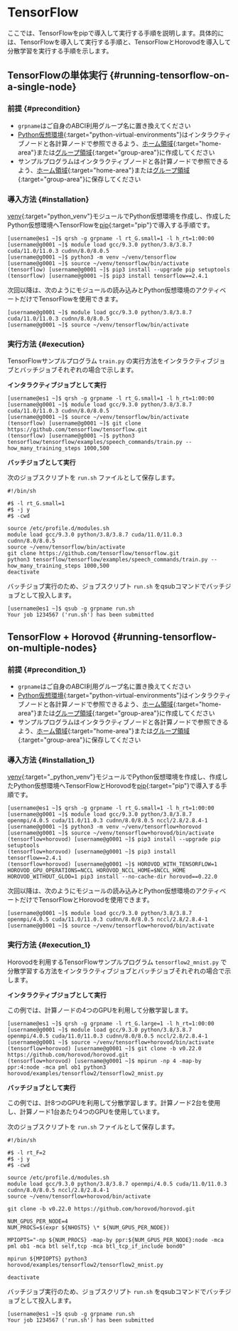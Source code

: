# TensorFlow

ここでは、TensorFlowをpipで導入して実行する手順を説明します。具体的には、TensorFlowを導入して実行する手順と、TensorFlowとHorovodを導入して分散学習を実行する手順を示します。

## TensorFlowの単体実行 {#running-tensorflow-on-a-single-node}

### 前提 {#precondition}

- `grpname`はご自身のABCI利用グループ名に置き換えてください
- [Python仮想環境](../python.md#python-virtual-environments){:target="python-virtual-environments"}はインタラクティブノードと各計算ノードで参照できるよう、[ホーム領域](../storage.md#home-area){:target="home-area"}または[グループ領域](../storage.md#group-area){:target="group-area"}に作成してください
- サンプルプログラムはインタラクティブノードと各計算ノードで参照できるよう、[ホーム領域](../storage.md#home-area){:target="home-area"}または[グループ領域](../storage.md#group-area){:target="group-area"}に保存してください

### 導入方法 {#installation}

[venv](../python.md#venv){:target="python_venv"}モジュールでPython仮想環境を作成し、作成したPython仮想環境へTensorFlowを[pip](../python.md#pip){:target="pip"}で導入する手順です。

```
[username@es1 ~]$ qrsh -g grpname -l rt_G.small=1 -l h_rt=1:00:00
[username@g0001 ~]$ module load gcc/9.3.0 python/3.8/3.8.7 cuda/11.0/11.0.3 cudnn/8.0/8.0.5
[username@g0001 ~]$ python3 -m venv ~/venv/tensorflow
[username@g0001 ~]$ source ~/venv/tensorflow/bin/activate
(tensorflow) [username@g0001 ~]$ pip3 install --upgrade pip setuptools
(tensorflow) [username@g0001 ~]$ pip3 install tensorflow==2.4.1
```

次回以降は、次のようにモジュールの読み込みとPython仮想環境のアクティベートだけでTensorFlowを使用できます。

```
[username@g0001 ~]$ module load gcc/9.3.0 python/3.8/3.8.7 cuda/11.0/11.0.3 cudnn/8.0/8.0.5
[username@g0001 ~]$ source ~/venv/tensorflow/bin/activate
```

### 実行方法 {#execution}

TensorFlowサンプルプログラム `train.py` の実行方法をインタラクティブジョブとバッチジョブそれぞれの場合で示します。

**インタラクティブジョブとして実行**

```
[username@es1 ~]$ qrsh -g grpname -l rt_G.small=1 -l h_rt=1:00:00
[username@g0001 ~]$ module load gcc/9.3.0 python/3.8/3.8.7 cuda/11.0/11.0.3 cudnn/8.0/8.0.5
[username@g0001 ~]$ source ~/venv/tensorflow/bin/activate
(tensorflow) [username@g0001 ~]$ git clone https://github.com/tensorflow/tensorflow.git
(tensorflow) [username@g0001 ~]$ python3 tensorflow/tensorflow/examples/speech_commands/train.py --how_many_training_steps 1000,500
```

**バッチジョブとして実行**

次のジョブスクリプトを `run.sh` ファイルとして保存します。

```shell
#!/bin/sh

#$ -l rt_G.small=1
#$ -j y
#$ -cwd

source /etc/profile.d/modules.sh
module load gcc/9.3.0 python/3.8/3.8.7 cuda/11.0/11.0.3 cudnn/8.0/8.0.5
source ~/venv/tensorflow/bin/activate
git clone https://github.com/tensorflow/tensorflow.git
python3 tensorflow/tensorflow/examples/speech_commands/train.py --how_many_training_steps 1000,500
deactivate
```

バッチジョブ実行のため、ジョブスクリプト `run.sh` をqsubコマンドでバッチジョブとして投入します。

```
[username@es1 ~]$ qsub -g grpname run.sh
Your job 1234567 ('run.sh') has been submitted
```

## TensorFlow + Horovod {#running-tensorflow-on-multiple-nodes}

### 前提 {#precondition_1}

- `grpname`はご自身のABCI利用グループ名に置き換えてください
- [Python仮想環境](../python.md#python-virtual-environments){:target="python-virtual-environments"}はインタラクティブノードと各計算ノードで参照できるよう、[ホーム領域](../storage.md#home-area){:target="home-area"}または[グループ領域](../storage.md#group-area){:target="group-area"}に作成してください
- サンプルプログラムはインタラクティブノードと各計算ノードで参照できるよう、[ホーム領域](../storage.md#home-area){:target="home-area"}または[グループ領域](../storage.md#group-area){:target="group-area"}に保存してください

### 導入方法 {#installation_1}

[venv](../python.md#venv){:target="_python_venv"}モジュールでPython仮想環境を作成し、作成したPython仮想環境へTensorFlowとHorovodを[pip](../python.md#pip){:target="pip"}で導入する手順です。

```
[username@es1 ~]$ qrsh -g grpname -l rt_G.small=1 -l h_rt=1:00:00
[username@g0001 ~]$ module load gcc/9.3.0 python/3.8/3.8.7 openmpi/4.0.5 cuda/11.0/11.0.3 cudnn/8.0/8.0.5 nccl/2.8/2.8.4-1
[username@g0001 ~]$ python3 -m venv ~/venv/tensorflow+horovod
[username@g0001 ~]$ source ~/venv/tensorflow+horovod/bin/activate
(tensorflow+horovod) [username@g0001 ~]$ pip3 install --upgrade pip setuptools
(tensorflow+horovod) [username@g0001 ~]$ pip3 install tensorflow==2.4.1
(tensorflow+horovod) [username@g0001 ~]$ HOROVOD_WITH_TENSORFLOW=1 HOROVOD_GPU_OPERATIONS=NCCL HOROVOD_NCCL_HOME=$NCCL_HOME HOROVOD_WITHOUT_GLOO=1 pip3 install --no-cache-dir horovod==0.22.0
```

次回以降は、次のようにモジュールの読み込みとPython仮想環境のアクティベートだけでTensorFlowとHorovodを使用できます。

```
[username@g0001 ~]$ module load gcc/9.3.0 python/3.8/3.8.7 openmpi/4.0.5 cuda/11.0/11.0.3 cudnn/8.0/8.0.5 nccl/2.8/2.8.4-1
[username@g0001 ~]$ source ~/venv/tensorflow+horovod/bin/activate
```

### 実行方法 {#execution_1}

Horovodを利用するTensorFlowサンプルプログラム `tensorflow2_mnist.py` で分散学習する方法をインタラクティブジョブとバッチジョブそれぞれの場合で示します。

**インタラクティブジョブとして実行**

この例では、計算ノードの4つのGPUを利用して分散学習します。

```
[username@es1 ~]$ qrsh -g grpname -l rt_G.large=1 -l h_rt=1:00:00
[username@g0001 ~]$ module load gcc/9.3.0 python/3.8/3.8.7 openmpi/4.0.5 cuda/11.0/11.0.3 cudnn/8.0/8.0.5 nccl/2.8/2.8.4-1
[username@g0001 ~]$ source ~/venv/tensorflow+horovod/bin/activate
(tensorflow+horovod) [username@g0001 ~]$ git clone -b v0.22.0 https://github.com/horovod/horovod.git
(tensorflow+horovod) [username@g0001 ~]$ mpirun -np 4 -map-by ppr:4:node -mca pml ob1 python3 horovod/examples/tensorflow2/tensorflow2_mnist.py
```

**バッチジョブとして実行**

この例では、計8つのGPUを利用して分散学習します。計算ノード2台を使用し、計算ノード1台あたり4つのGPUを使用しています。

次のジョブスクリプトを `run.sh` ファイルとして保存します。

```shell
#!/bin/sh

#$ -l rt_F=2
#$ -j y
#$ -cwd

source /etc/profile.d/modules.sh
module load gcc/9.3.0 python/3.8/3.8.7 openmpi/4.0.5 cuda/11.0/11.0.3 cudnn/8.0/8.0.5 nccl/2.8/2.8.4-1
source ~/venv/tensorflow+horovod/bin/activate

git clone -b v0.22.0 https://github.com/horovod/horovod.git

NUM_GPUS_PER_NODE=4
NUM_PROCS=$(expr ${NHOSTS} \* ${NUM_GPUS_PER_NODE})

MPIOPTS="-np ${NUM_PROCS} -map-by ppr:${NUM_GPUS_PER_NODE}:node -mca pml ob1 -mca btl self,tcp -mca btl_tcp_if_include bond0"

mpirun ${MPIOPTS} python3 horovod/examples/tensorflow2/tensorflow2_mnist.py

deactivate
```

バッチジョブ実行のため、ジョブスクリプト `run.sh` をqsubコマンドでバッチジョブとして投入します。

```
[username@es1 ~]$ qsub -g grpname run.sh
Your job 1234567 ('run.sh') has been submitted
```
